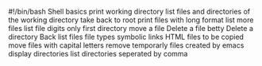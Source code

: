 #!/bin/bash
Shell basics
print working directory
list files and directories of the working directory
take back to root
print files with long format
list more files
list file digits only
first directory
move a file
Delete a file betty
Delete a directory
Back
list files
file types
symbolic links
HTML files to be copied
move files with capital letters
remove temporarly files created by emacs
display directories 
list directories seperated by comma
